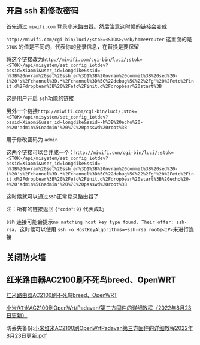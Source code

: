 ## 开启 ssh 和修改密码

首先通过 `miwifi.com` 登录小米路由器。然后注意这时候的链接会变成

`http://miwifi.com/cgi-bin/luci/;stok=<STOK>/web/home#router` 这里面的是 `STOK` 的值是不同的，代表你的登录信息，在替换是要保留

将这个链接改为`http://miwifi.com/cgi-bin/luci/;stok=<STOK>/api/misystem/set_config_iotdev?bssid=Xiaomi&user_id=longdike&ssid=-h%3B%20nvram%20set%20ssh_en%3D1%3B%20nvram%20commit%3B%20sed%20-i%20's%2Fchannel%3D.*%2Fchannel%3D%5C%22debug%5C%22%2Fg'%20%2Fetc%2Finit.d%2Fdropbear%3B%20%2Fetc%2Finit.d%2Fdropbear%20start%3B` 

这是用户开启 ssh功能的链接

另外一个链接`http://miwifi.com/cgi-bin/luci/;stok=<STOK>/api/misystem/set_config_iotdev?bssid=Xiaomi&user_id=longdike&ssid=-h%3B%20echo%20-e%20'admin%5Cnadmin'%20%7C%20passwd%20root%3B`

用于修改密码为 `admin`

这两个链接可以合并成一个：`http://miwifi.com/cgi-bin/luci/;stok=<STOK>/api/misystem/set_config_iotdev?bssid=Xiaomi&user_id=longdike&ssid=-h%3B%20nvram%20set%20ssh_en%3D1%3B%20nvram%20commit%3B%20sed%20-i%20's%2Fchannel%3D.*%2Fchannel%3D%5C%22debug%5C%22%2Fg'%20%2Fetc%2Finit.d%2Fdropbear%3B%20%2Fetc%2Finit.d%2Fdropbear%20start%3B%20echo%20-e%20'admin%5Cnadmin'%20%7C%20passwd%20root%3B`

这时候就可以通过ssh正常登录路由器了

注：所有的链接返回 `{"code":0}` 代表成功

ssh 连接可能会提示`no matching host key type found. Their offer: ssh-rsa`，这时候可以使用 `ssh -o HostKeyAlgorithms=+ssh-rsa root@<IP>`来进行连接

## 关闭防火墙

## 红米路由器AC2100刷不死鸟breed、OpenWRT

[红米路由器AC2100刷不死鸟breed、OpenWRT](https://github.com/boxhg/openwrt-AC2100)

[小米/红米AC2100刷OpenWrt/Padavan/第三方固件的详细教程（2022年8月23日更新）](https://www.bilibili.com/read/cv18237601/)

防丢失备份:[小米红米AC2100刷OpenWrtPadavan第三方固件的详细教程2022年8月23日更新.pdf](./images/小米红米AC2100刷OpenWrtPadavan第三方固件的详细教程2022年8月23日更新.pdf)
